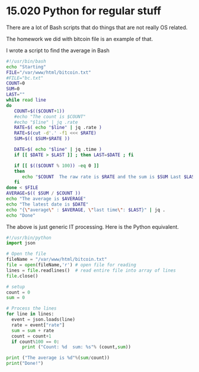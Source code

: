 # 15.020 Python for regular stuff

There are a lot of Bash scripts that do things that are not really OS related.  

The homework we did with bitcoin file is an example of that.

I wrote a script to find the average in Bash

```bash
#!/usr/bin/bash
echo "Starting"
FILE="/var/www/html/bitcoin.txt"
#FILE="bc.txt"
COUNT=0
SUM=0
LAST=""
while read line
do
   COUNT=$(($COUNT+1))
   #echo "The count is $COUNT"
   #echo "$line" | jq .rate
   RATE=$( echo "$line" | jq .rate )
   RATE=$(cut -d'.' -f1 <<< $RATE)
   SUM=$(( $SUM+$RATE ))

   DATE=$( echo "$line" | jq .time )
   if [[ $DATE > $LAST ]] ; then LAST=$DATE ; fi

   if [[ $(($COUNT % 100)) -eq 0 ]]
   then
      echo "$COUNT  The raw rate is $RATE and the sum is $SUM Last $LAST"
   fi
done < $FILE
AVERAGE=$(( $SUM / $COUNT ))
echo "The average is $AVERAGE"
echo "The latest date is $DATE"
echo "{\"average\" : $AVERAGE, \"last time\": $LAST}" | jq .
echo "Done"
```

The above is just generic IT processing.  Here is the Python equivalent.

```python
#!/usr/bin/python
import json

# Open the file
fileName = "/var/www/html/bitcoin.txt"
file = open(fileName,'r') # open file for reading
lines = file.readlines()  # read entire file into array of lines
file.close()

# setup
count = 0
sum = 0

# Process the lines
for line in lines:
  event = json.loads(line)
  rate = event["rate"]
  sum = sum + rate
  count = count+1
  if count%100 == 0:
      print ("Count: %d  sum: %s"% (count,sum))

print ("The average is %d"%(sum/count))
print("Done!")
```